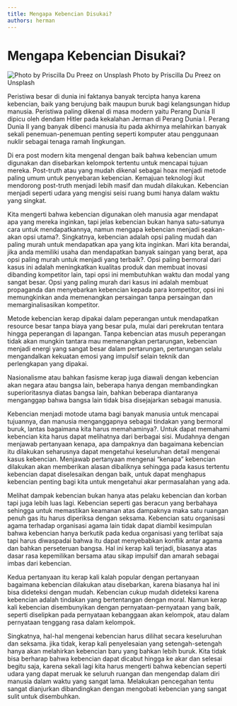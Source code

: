 ```yaml
---
title: Mengapa Kebencian Disukai?
authors: herman
---
```



# Mengapa Kebencian Disukai?
![Photo by Priscilla Du Preez on Unsplash](https://miro.medium.com/v2/resize:fit:720/0*9H-RX9Yk807OP6xD)
Photo by Priscilla Du Preez on Unsplash

Peristiwa besar di dunia ini faktanya banyak tercipta hanya karena kebencian, baik yang berujung baik maupun buruk bagi kelangsungan hidup manusia. Peristiwa paling dikenal di masa modern yaitu Perang Dunia II dipicu oleh dendam Hitler pada kekalahan Jerman di Perang Dunia I. Perang Dunia II yang banyak dibenci manusia itu pada akhirnya melahirkan banyak sekali penemuan-penemuan penting seperti komputer atau penggunaan nuklir sebagai tenaga ramah lingkungan.

Di era post modern kita mengenal dengan baik bahwa kebencian umum digunakan dan disebarkan kelompok tertentu untuk mencapai tujuan mereka. Post-truth atau yang mudah dikenal sebagai hoax menjadi metode paling umum untuk penyebaran kebencian. Kemajuan teknologi ikut mendorong post-truth menjadi lebih masif dan mudah dilakukan. Kebencian menjadi seperti udara yang mengisi seisi ruang bumi hanya dalam waktu yang singkat.

Kita mengerti bahwa kebencian digunakan oleh manusia agar mendapat apa yang mereka inginkan, tapi jelas kebencian bukan hanya satu-satunya cara untuk mendapatkannya, namun mengapa kebencian menjadi seakan-akan opsi utama?. Singkatnya, kebencian adalah opsi paling mudah dan paling murah untuk mendapatkan apa yang kita inginkan. Mari kita berandai, jika anda memiliki usaha dan mendapatkan banyak saingan yang berat, apa opsi paling murah untuk menjadi yang terbaik?. Opsi paling bermoral dari kasus ini adalah meningkatkan kualitas produk dan membuat inovasi dibanding kompetitor lain, tapi opsi ini membutuhkan waktu dan modal yang sangat besar. Opsi yang paling murah dari kasus ini adalah membuat propaganda dan menyebarkan kebencian kepada para kompetitor, opsi ini memungkinkan anda memenangkan persaingan tanpa persaingan dan memarginalisasikan kompetitor.

Metode kebencian kerap dipakai dalam peperangan untuk mendapatkan resource besar tanpa biaya yang besar pula, mulai dari perekrutan tentara hingga peperangan di lapangan. Tanpa kebencian atas musuh peperangan tidak akan mungkin tantara mau memenangkan pertarungan, kebencian menjadi energi yang sangat besar dalam pertarungan, pertarungan selalu mengandalkan kekuatan emosi yang impulsif selain teknik dan perlengkapan yang dipakai.

Nasionalisme atau bahkan fasisme kerap juga diawali dengan kebencian akan negara atau bangsa lain, beberapa hanya dengan membandingkan superioritasnya diatas bangsa lain, bahkan beberapa diantaranya menganggap bahwa bangsa lain tidak bisa disejajarkan sebagai manusia.

Kebencian menjadi motode utama bagi banyak manusia untuk mencapai tujuannya, dan manusia menganggapnya sebagai tindakan yang bermoral buruk, lantas bagaimana kita harus memahaminya?. Untuk dapat memahami kebencian kita harus dapat melihatnya dari berbagai sisi. Mudahnya dengan menjawab pertanyaan kenapa, apa dampaknya dan bagaimana kebencian itu dilakukan seharusnya dapat mengetahui keseluruhan detail mengenai kasus kebencian. Menjawab pertanyaan mengenai “kenapa” kebencian dilakukan akan memberikan alasan dibaliknya sehingga pada kasus tertentu kebencian dapat diselesaikan dengan baik, untuk dapat menghapus kebencian penting bagi kita untuk mengetahui akar permasalahan yang ada.

Melihat dampak kebencian bukan hanya atas pelaku kebencian dan korban tapi juga lebih luas lagi. Kebencian seperti gas beracun yang berbahaya sehingga untuk memastikan keamanan atas dampaknya maka satu ruangan penuh gas itu harus diperiksa dengan seksama. Kebencian satu organisasi agama terhadap organisasi agama lain tidak dapat diambil kesimpulan bahwa kebencian hanya berkutik pada kedua organisasi yang terlibat saja tapi harus diwaspadai bahwa itu dapat menyebabkan konflik antar agama dan bahkan perseteruan bangsa. Hal ini kerap kali terjadi, biasanya atas dasar rasa kepemilikan bersama atau sikap impulsif dan amarah sebagai imbas dari kebencian.

Kedua pertanyaan itu kerap kali kalah popular dengan pertanyaan bagaimana kebencian dilakukan atau disebarkan, karena biasanya hal ini bisa dideteksi dengan mudah. Kebencian cukup mudah dideteksi karena kebencian adalah tindakan yang bertentangan dengan moral. Namun kerap kali kebencian disembunyikan dengan pernyataan-pernyataan yang baik, seperti diselipkan pada pernyataan kebanggaan akan kelompok, atau dalam pernyataan tenggang rasa dalam kelompok.

Singkatnya, hal-hal mengenai kebencian harus dilihat secara keseluruhan dan seksama. jika tidak, kerap kali penyelesaian yang setengah-setengah hanya akan melahirkan kebencian baru yang bahkan lebih buruk. Kita tidak bisa berharap bahwa kebencian dapat dicabut hingga ke akar dan selesai begitu saja, karena sekali lagi kita harus mengerti bahwa kebencian seperti udara yang dapat meruak ke seluruh ruangan dan mengendap dalam diri manusia dalam waktu yang sangat lama. Melakukan pencegahan tentu sangat dianjurkan dibandingkan dengan mengobati kebencian yang sangat sulit untuk disembuhkan.